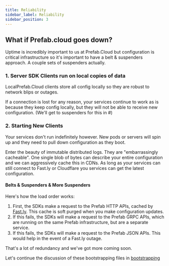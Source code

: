 ```yaml
---
title: Reliability
sidebar_label: Reliability
sidebar_position: 3
---
```


## What if Prefab.cloud goes down?

Uptime is incredibly important to us at Prefab.Cloud but configuration is critical infrastructure so it's important to have a belt & suspenders approach. 
A couple sets of suspenders actually.

### 1. Server SDK Clients run on local copies of data
LocalPrefab.Cloud clients store all config locally so they are robust to network blips or outages. 

If a connection is lost for any reason, your services continue to work as is because they keep config locally, 
but they will not be able to receive new configuration. (We'll get to suspenders for this in #)

### 2. Starting New Clients
Your services don't run indefinitely however. New pods or servers will spin up and they need to pull down configuration as they boot.

Enter the beauty of immutable distributed logs. They are "embarrassingly cacheable". One single blob of bytes can describe your entire configuration
and we can aggressively cache this in CDNs. As long as your services can still connect to Fast.ly or Cloudflare you services can get the latest configuration.

#### Belts & Suspenders & More Suspenders 
Here's how the load order works:
1. First, the SDKs make a request to the Prefab HTTP APIs, cached by [Fast.ly](https://Fast.ly). This cache is soft purged when you make configuration updates.
2. If this fails, the SDKs will make a request to the Prefab GRPC APIs, which are running on the same Prefab infrastructure, but are a separate service. 
3. If this fails, the SDKs will make a request to the Prefab JSON APIs. This would help in the event of a Fast.ly outage.

That's a lot of redundancy and we've got more coming soon.

Let's continue the discussion of these bootstrapping files in [bootstrapping](bootstrapping.md)
